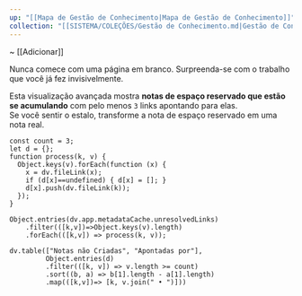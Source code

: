 ```yaml
---
up: "[[Mapa de Gestão de Conhecimento|Mapa de Gestão de Conhecimento]]"
collection: "[[SISTEMA/COLEÇÕES/Gestão de Conhecimento.md|Gestão de Conhecimento]]"
---
```

~ [[Adicionar]]  

Nunca comece com uma página em branco. Surpreenda-se com o trabalho que você já fez invisivelmente.  

Esta visualização avançada mostra **notas de espaço reservado que estão se acumulando** com pelo menos `3` links apontando para elas.  
Se você sentir o estalo, transforme a nota de espaço reservado em uma nota real.  


```dataviewjs
const count = 3;
let d = {};
function process(k, v) {
  Object.keys(v).forEach(function (x) {
    x = dv.fileLink(x);
    if (d[x]==undefined) { d[x] = []; }
    d[x].push(dv.fileLink(k));
  });
}

Object.entries(dv.app.metadataCache.unresolvedLinks)
    .filter(([k,v])=>Object.keys(v).length)
    .forEach(([k,v]) => process(k, v));
    
dv.table(["Notas não Criadas", "Apontadas por"],
         Object.entries(d)
         .filter(([k, v]) => v.length >= count)
         .sort((b, a) => b[1].length - a[1].length)
         .map(([k,v])=> [k, v.join(" • ")]))
```

